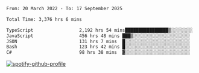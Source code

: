 <!--START_SECTION:waka-->

```txt
From: 20 March 2022 - To: 17 September 2025

Total Time: 3,376 hrs 6 mins

TypeScript                 2,192 hrs 54 mins████████████████▒░░░░░░░░   64.95 %
JavaScript                 456 hrs 48 mins ███▒░░░░░░░░░░░░░░░░░░░░░   13.53 %
JSON                       131 hrs 7 mins  █░░░░░░░░░░░░░░░░░░░░░░░░   03.88 %
Bash                       123 hrs 42 mins █░░░░░░░░░░░░░░░░░░░░░░░░   03.66 %
C#                         98 hrs 38 mins  ▓░░░░░░░░░░░░░░░░░░░░░░░░   02.92 %
```

<!--END_SECTION:waka-->
[![spotify-github-profile](https://spotify-github-profile.vercel.app/api/view?uid=c00zprrvy9xiloa9qnco3hmng&cover_image=true&theme=novatorem&show_offline=false&background_color=121212&bar_color=53b14f&bar_color_cover=false)](https://spotify-github-profile.vercel.app/api/view?uid=c00zprrvy9xiloa9qnco3hmng&redirect=true)



